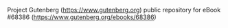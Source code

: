 Project Gutenberg (https://www.gutenberg.org) public repository for eBook #68386 (https://www.gutenberg.org/ebooks/68386)
